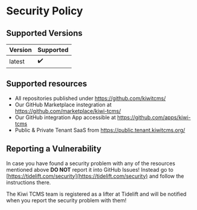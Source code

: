 # Security Policy

## Supported Versions

| Version | Supported          |
| ------- | ------------------ |
| latest  | :heavy_check_mark: |

## Supported resources

- All repositories published under https://github.com/kiwitcms/
- Our GitHub Marketplace instegration at https://github.com/marketplace/kiwi-tcms/
- Our GitHub integration App accessible at https://github.com/apps/kiwi-tcms
- Public & Private Tenant SaaS from https://public.tenant.kiwitcms.org/

## Reporting a Vulnerability

In case you have found a security problem with any of the resources mentioned
above **DO NOT** report it into GitHub Issues! Instead go to
[https://tidelift.com/security](https://tidelift.com/security)
and follow the instructions there.

The Kiwi TCMS team is registered as a lifter at Tidelift and will be
notified when you report the security problem with them!
